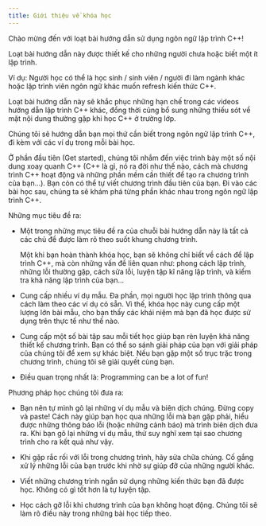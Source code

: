 ```yaml
---
title: Giới thiệu về khóa học
---
```


Chào mừng đến với loạt bài hướng dẫn sử dụng ngôn ngữ lập trình C++!

Loạt bài hướng dẫn này được thiết kế cho những người chưa hoặc
biết một ít lập trình.

Ví dụ: Người học có thể là học sinh / sinh viên / người đi làm ngành khác hoặc
lập trình viên ngôn ngữ khác muốn refresh kiến thức C++.

Loạt bài hướng dẫn này sẽ khắc phục những hạn chế trong các videos
hướng dẫn lập trình C++ khác, đồng thời cũng bổ sung những thiếu sót
về mặt nội dung thường gặp khi học C++ ở trường lớp.

Chúng tôi sẽ hướng dẫn bạn mọi thứ cần biết trong ngôn ngữ lập trình C++,
đi kèm với các ví dụ trong mỗi bài học.

Ở phần đầu tiên (Get started), chúng tôi nhắm đến việc trình bày
một số nội dung xoay quanh C++ (C++ là gì, nó ra đời như thế nào,
cách mà chương trình C++ hoạt động và những phần mềm cần thiết để tạo ra
chương trình của bạn...). Bạn còn có thể tự viết chương trình đầu tiên của bạn.
Đi vào các bài học sau, chúng ta sẽ khám phá từng phần khác nhau
trong ngôn ngữ lập trình C++.

Những mục tiêu đề ra:

  - Một trong những mục tiêu đề ra của chuỗi bài hướng dẫn này là
    tất cả các chủ đề được làm rõ theo suốt khung chương trình.

    Một khi bạn hoàn thành khóa học, bạn sẽ không chỉ biết về cách để
    lập trình C++, mà còn những vấn đề liên quan như: phong cách lập trình,
    những lỗi thường gặp, cách sửa lỗi, luyện tập kĩ năng lập trình,
    và kiểm tra khả năng lập trình của bạn...

  - Cung cấp nhiều ví dụ mẫu.
    Đa phần, mọi người học lập trình thông qua cách làm theo các ví dụ có sẵn.
    Vì thế, khóa học này cung cấp một lượng lớn bài mẫu, cho bạn thấy
    các khái niệm mà bạn đã học được sử dụng trên thực tế như thế nào.

  - Cung cấp một số bài tập sau mỗi tiết học giúp bạn rèn luyện khả năng
    thiết kế chương trình. Bạn có thể so sánh giải pháp của bạn với
    giải pháp của chúng tôi để xem sự khác biệt.
    Nếu bạn gặp một số trục trặc trong chương trình, chúng tôi sẽ
    giải quyết cùng bạn.

  - Điều quan trọng nhất là: Programming can be a lot of fun!

Phương pháp học chúng tôi đưa ra:

  - Bạn nên tự mình gõ lại những ví dụ mẫu và biên dịch chúng.
    Đừng copy và paste! Cách này giúp bạn học qua những lỗi mà bạn gặp phải,
    hiểu được những thông báo lỗi (hoặc những cảnh báo) mà trình biên dịch
    đưa ra. Khi bạn gõ lại những ví dụ mẫu, thử suy nghĩ xem tại sao
    chương trình cho ra kết quả như vậy.

  - Khi gặp rắc rối với lỗi trong chương trình, hãy sửa chữa chúng.
    Cố gắng xử lý những lỗi của bạn trước khi nhờ sự giúp đỡ của
    những người khác.

  - Viết những chương trình ngắn sử dụng những kiến thức bạn đã được học.
    Không có gì tốt hơn là tự luyện tập.

  - Học cách gỡ lỗi khi chương trình của bạn không hoạt động.
    Chúng tôi sẽ làm rõ điều này trong những bài học tiếp theo.
